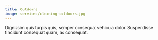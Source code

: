 ```yaml
---
title: Outdoors
image: services/cleaning-outdoors.jpg
---
```


Dignissim quis turpis quis, semper consequat vehicula dolor. Suspendisse tincidunt consequat quam, ac consequat.